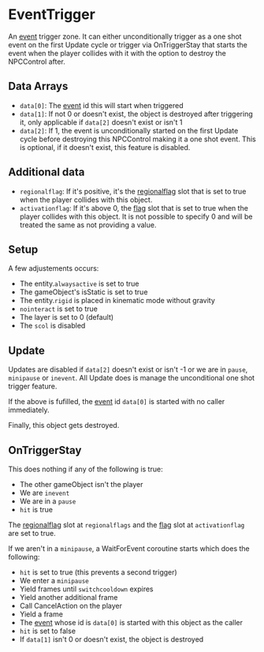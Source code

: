 # EventTrigger
An [event](../../../Enums%20and%20IDs/Events.md) trigger zone. It can either unconditionally trigger as a one shot event on the first Update cycle or trigger via OnTriggerStay that starts the event when the player collides with it with the option to destroy the NPCControl after.

## Data Arrays
- `data[0]`: The [event](../../../Enums%20and%20IDs/Events.md) id this will start when triggered
- `data[1]`: If not 0 or doesn't exist, the object is destroyed after triggering it, only applicable if `data[2]` doesn't exist or isn't 1
- `data[2]`: If 1, the event is unconditionally started on the first Update cycle before destroying this NPCControl making it a one shot event. This is optional, if it doesn't exist, this feature is disabled.

## Additional data
- `regionalflag`: If it's positive, it's the [regionalflag](../../../Flags%20arrays/Regionalflags.md) slot that is set to true when the player collides with this object.
- `activationflag`: If it's above 0, the [flag](../../../Flags%20arrays/flags.md) slot that is set to true when the player collides with this object. It is not possible to specify 0 and will be treated the same as not providing a value.

## Setup
A few adjustements occurs:

- The entity.`alwaysactive` is set to true
- The gameObject's isStatic is set to true
- The entity.`rigid` is placed in kinematic mode without gravity
- `nointeract` is set to true
- The layer is set to 0 (default)
- The `scol` is disabled

## Update
Updates are disabled if `data[2]` doesn't exist or isn't -1 or we are in `pause`, `minipause` or `inevent`. All Update does is manage the unconditional one shot trigger feature.

If the above is fufilled, the [event](../../../Enums%20and%20IDs/Events.md) id `data[0]` is started with no caller immediately.

Finally, this object gets destroyed.

## OnTriggerStay
This does nothing if any of the following is true:

- The other gameObject isn't the player
- We are `inevent`
- We are in a `pause`
- `hit` is true 

The [regionalflag](../../../Flags%20arrays/Regionalflags.md) slot at `regionalflags` and the [flag](../../../Flags%20arrays/flags.md) slot at `activationflag` are set to true.

If we aren't in a `minipause`, a WaitForEvent coroutine starts which does the following:

- `hit` is set to true (this prevents a second trigger)
- We enter a `minipause`
- Yield frames until `switchcooldown` expires
- Yield another additional frame
- Call CancelAction on the player
- Yield a frame
- The [event](../../../Enums%20and%20IDs/Events.md) whose id is `data[0]` is started with this object as the caller
- `hit` is set to false
- If `data[1]` isn't 0 or doesn't exist, the object is destroyed
